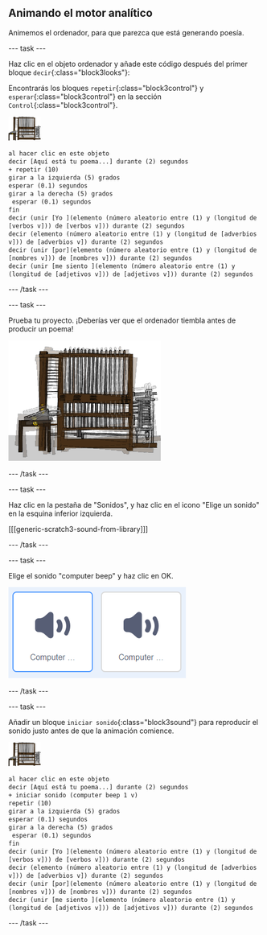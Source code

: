 ## Animando el motor analítico

Animemos el ordenador, para que parezca que está generando poesía.

\--- task \---

Haz clic en el objeto ordenador y añade este código después del primer bloque `decir`{:class="block3looks"}:

Encontrarás los bloques `repetir`{:class="block3control"} y `esperar`{:class="block3control"} en la sección `Control`{:class="block3control"}.

![imagen ordenador](images/computer-sprite.png)

```blocks3
al hacer clic en este objeto
decir [Aquí está tu poema...] durante (2) segundos
+ repetir (10)
girar a la izquierda (5) grados
esperar (0.1) segundos
girar a la derecha (5) grados
 esperar (0.1) segundos
fin
decir (unir [Yo ](elemento (número aleatorio entre (1) y (longitud de [verbos v])) de [verbos v])) durante (2) segundos
decir (elemento (número aleatorio entre (1) y (longitud de [adverbios v])) de [adverbios v]) durante (2) segundos
decir (unir [por](elemento (número aleatorio entre (1) y (longitud de [nombres v])) de [nombres v])) durante (2) segundos
decir (unir [me siento ](elemento (número aleatorio entre (1) y (longitud de [adjetivos v])) de [adjetivos v])) durante (2) segundos
```

\--- /task \---

\--- task \---

Prueba tu proyecto. ¡Deberías ver que el ordenador tiembla antes de producir un poema!

![imagen ordenador temblando](images/poetry-animate-test.png)

\--- /task \---

\--- task \---

Haz clic en la pestaña de "Sonidos", y haz clic en el icono "Elige un sonido" en la esquina inferior izquierda.

[[[generic-scratch3-sound-from-library]]]

\--- /task \---

\--- task \---

Elige el sonido "computer beep" y haz clic en OK.

![pitidos de ordenador 1 y 2 en la librería de sonidos](images/poetry-beeps.png)

\--- /task \---

\--- task \---

Añadir un bloque `iniciar sonido`{:class="block3sound"} para reproducir el sonido justo antes de que la animación comience.

![imagen ordenador](images/computer-sprite.png)

```blocks3
al hacer clic en este objeto
decir [Aquí está tu poema...] durante (2) segundos
+ iniciar sonido (computer beep 1 v)
repetir (10)
girar a la izquierda (5) grados
esperar (0.1) segundos
girar a la derecha (5) grados
 esperar (0.1) segundos
fin
decir (unir [Yo ](elemento (número aleatorio entre (1) y (longitud de [verbos v])) de [verbos v])) durante (2) segundos
decir (elemento (número aleatorio entre (1) y (longitud de [adverbios v])) de [adverbios v]) durante (2) segundos
decir (unir [por](elemento (número aleatorio entre (1) y (longitud de [nombres v])) de [nombres v])) durante (2) segundos
decir (unir [me siento ](elemento (número aleatorio entre (1) y (longitud de [adjetivos v])) de [adjetivos v])) durante (2) segundos
```

\--- /task \---